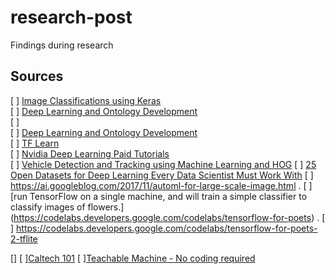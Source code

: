 # research-post
Findings during research


## Sources

[ ] [Image Classifications using Keras](https://visualstudiomagazine.com/articles/2018/12/01/image-classification-keras.aspx)  
[ ] [Deep Learning and Ontology Development](https://www.ccri.com/2018/01/22/deep-learning-ontology-development/)  
[ ] [](https://www.analyticsvidhya.com/blog/2018/03/comprehensive-collection-deep-learning-datasets/)  
[ ] [Deep Learning and Ontology Development](https://www.jobontology.com/deep-learning/)  
[ ] [TF Learn ](http://tflearn.org/tutorials/)  
[ ] [Nvidia Deep Learning Paid Tutorials](https://www.nvidia.com/en-us/deep-learning-ai/education/)  
[ ] [Vehicle Detection and Tracking using Machine Learning and HOG](https://towardsdatascience.com/vehicle-detection-and-tracking-using-machine-learning-and-hog-f4a8995fc30a)
[ ] [25 Open Datasets for Deep Learning Every Data Scientist Must Work With](https://www.analyticsvidhya.com/blog/2018/03/comprehensive-collection-deep-learning-datasets/)
[ ]
https://ai.googleblog.com/2017/11/automl-for-large-scale-image.html . 
[ ] [run TensorFlow on a single machine, and will train a simple classifier to classify images of flowers.]
(https://codelabs.developers.google.com/codelabs/tensorflow-for-poets) . 
[ ]
https://codelabs.developers.google.com/codelabs/tensorflow-for-poets-2-tflite

[][](https://towardsdatascience.com/the-4-convolutional-neural-network-models-that-can-classify-your-fashion-images-9fe7f3e5399d)
[ ][Caltech 101](http://www.vision.caltech.edu/Image_Datasets/Caltech101/)
[ ][Teachable Machine - No coding required ](https://codelabs.developers.google.com/codelabs/tensorflowjs-teachablemachine-codelab)

